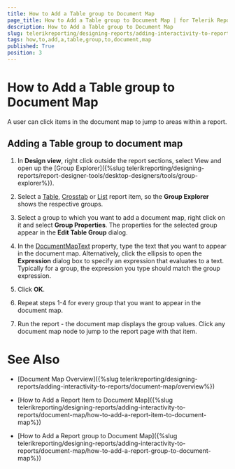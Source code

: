 ```yaml
---
title: How to Add a Table group to Document Map
page_title: How to Add a Table group to Document Map | for Telerik Reporting Documentation
description: How to Add a Table group to Document Map
slug: telerikreporting/designing-reports/adding-interactivity-to-reports/document-map/how-to-add-a-table-group-to-document-map
tags: how,to,add,a,table,group,to,document,map
published: True
position: 3
---
```


# How to Add a Table group to Document Map

A user can click items in the document map to jump to areas within a report.

## Adding a Table group to document map

1. In __Design view__, right click outside the report sections, select View and open up the [Group Explorer]({%slug telerikreporting/designing-reports/report-designer-tools/desktop-designers/tools/group-explorer%}).

1. Select a [Table](/reporting/api/Telerik.Reporting.Table), [Crosstab](/reporting/api/Telerik.Reporting.Crosstab) or [List](/reporting/api/Telerik.Reporting.List) report item, so the __Group Explorer__  shows the respective groups.

1. Select a group to which you want to add a document map, right click on it and select __Group Properties__. The properties for the selected group appear in the __Edit Table Group__ dialog.

1. In the [DocumentMapText](/reporting/api/Telerik.Reporting.TableGroup#Telerik_Reporting_TableGroup_DocumentMapText) property, 
	type the text that you want to appear in the document map. Alternatively, click the ellipsis to open the __Expression__ dialog box to specify an expression that evaluates to a text.
	Typically for a group, the expression you type should match the group expression.

1. Click __OK__.

1. Repeat steps 1-4 for every group that you want to appear in the document map.

1. Run the report - the document map displays the group values. Click any document map node to jump to the report page with that item.


# See Also

 * [Document Map Overview]({%slug telerikreporting/designing-reports/adding-interactivity-to-reports/document-map/overview%})
 
 * [How to Add a Report Item to Document Map]({%slug telerikreporting/designing-reports/adding-interactivity-to-reports/document-map/how-to-add-a-report-item-to-document-map%}) 

 * [How to Add a Report group to Document Map]({%slug telerikreporting/designing-reports/adding-interactivity-to-reports/document-map/how-to-add-a-report-group-to-document-map%}) 